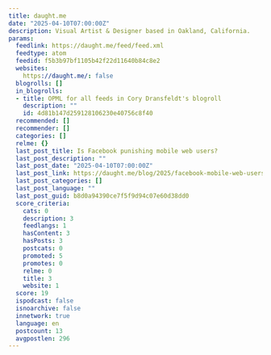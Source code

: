 ```yaml
---
title: daught.me
date: "2025-04-10T07:00:00Z"
description: Visual Artist & Designer based in Oakland, California.
params:
  feedlink: https://daught.me/feed/feed.xml
  feedtype: atom
  feedid: f5b3b97bf1105b42f22d11640b84c8e2
  websites:
    https://daught.me/: false
  blogrolls: []
  in_blogrolls:
  - title: OPML for all feeds in Cory Dransfeldt's blogroll
    description: ""
    id: 4d81b147d259128106230e40756c8f40
  recommended: []
  recommender: []
  categories: []
  relme: {}
  last_post_title: Is Facebook punishing mobile web users?
  last_post_description: ""
  last_post_date: "2025-04-10T07:00:00Z"
  last_post_link: https://daught.me/blog/2025/facebook-mobile-web-users/
  last_post_categories: []
  last_post_language: ""
  last_post_guid: b8d0a94390ce7f5f9d94c07e60d38dd0
  score_criteria:
    cats: 0
    description: 3
    feedlangs: 1
    hasContent: 3
    hasPosts: 3
    postcats: 0
    promoted: 5
    promotes: 0
    relme: 0
    title: 3
    website: 1
  score: 19
  ispodcast: false
  isnoarchive: false
  innetwork: true
  language: en
  postcount: 13
  avgpostlen: 296
---
```

